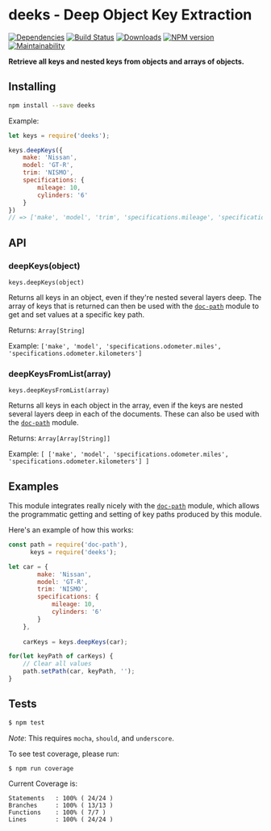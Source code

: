 # deeks - Deep Object Key Extraction

[![Dependencies](https://img.shields.io/david/mrodrig/deeks.svg?style=flat-square)](https://www.npmjs.org/package/deeks)
[![Build Status](https://travis-ci.org/mrodrig/deeks.svg?branch=master)](https://travis-ci.org/mrodrig/deeks)
[![Downloads](http://img.shields.io/npm/dm/deeks.svg)](https://www.npmjs.org/package/deeks)
[![NPM version](https://img.shields.io/npm/v/deeks.svg)](https://www.npmjs.org/package/deeks)
[![Maintainability](https://api.codeclimate.com/v1/badges/830bc7f29f61466986ac/maintainability)](https://codeclimate.com/github/mrodrig/deeks/maintainability)

**Retrieve all keys and nested keys from objects and arrays of objects.**

## Installing

```bash
npm install --save deeks
```

Example: 
```javascript
let keys = require('deeks');

keys.deepKeys({
	make: 'Nissan',
	model: 'GT-R',
	trim: 'NISMO',
	specifications: {
	    mileage: 10,
	    cylinders: '6'
	}
})
// => ['make', 'model', 'trim', 'specifications.mileage', 'specifications.cylinders']
```

## API

### deepKeys(object) 

`keys.deepKeys(object)`

Returns all keys in an object, even if they're nested several layers deep. 
The array of keys that is returned can then be used with the 
[`doc-path`](https://github.com/mrodrig/doc-path) module to get and set values 
at a specific key path.

Returns: `Array[String]`

Example: `['make', 'model', 'specifications.odometer.miles', 'specifications.odometer.kilometers']`

### deepKeysFromList(array) 

`keys.deepKeysFromList(array)`

Returns all keys in each object in the array, even if the keys are nested 
several layers deep in each of the documents. These can also be used with the 
[`doc-path`](https://github.com/mrodrig/doc-path) module.

Returns: `Array[Array[String]]`

Example: `[ ['make', 'model', 'specifications.odometer.miles', 'specifications.odometer.kilometers'] ]`

## Examples

This module integrates really nicely with the 
[`doc-path`](https://github.com/mrodrig/doc-path) module, which allows
the programmatic getting and setting of key paths produced by this module.

Here's an example of how this works:

```javascript
const path = require('doc-path'),
      keys = require('deeks');

let car = {
		make: 'Nissan',
		model: 'GT-R',
		trim: 'NISMO',
		specifications: {
			mileage: 10,
			cylinders: '6'
		}
	},
	
	carKeys = keys.deepKeys(car);

for(let keyPath of carKeys) {
    // Clear all values
    path.setPath(car, keyPath, '');
}
```

## Tests

```bash
$ npm test
```

_Note_: This requires `mocha`, `should`, and `underscore`.

To see test coverage, please run:
```bash
$ npm run coverage
```

Current Coverage is:
```
Statements   : 100% ( 24/24 )
Branches     : 100% ( 13/13 )
Functions    : 100% ( 7/7 )
Lines        : 100% ( 24/24 )
```